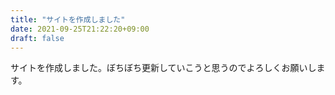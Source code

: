```yaml
---
title: "サイトを作成しました"
date: 2021-09-25T21:22:20+09:00
draft: false
---
```

サイトを作成しました。ぼちぼち更新していこうと思うのでよろしくお願いします。
